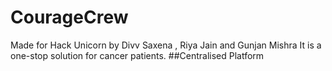 # CourageCrew
Made for Hack Unicorn by Divv Saxena , Riya Jain and Gunjan Mishra It is a one-stop solution for cancer patients.
##Centralised Platform
